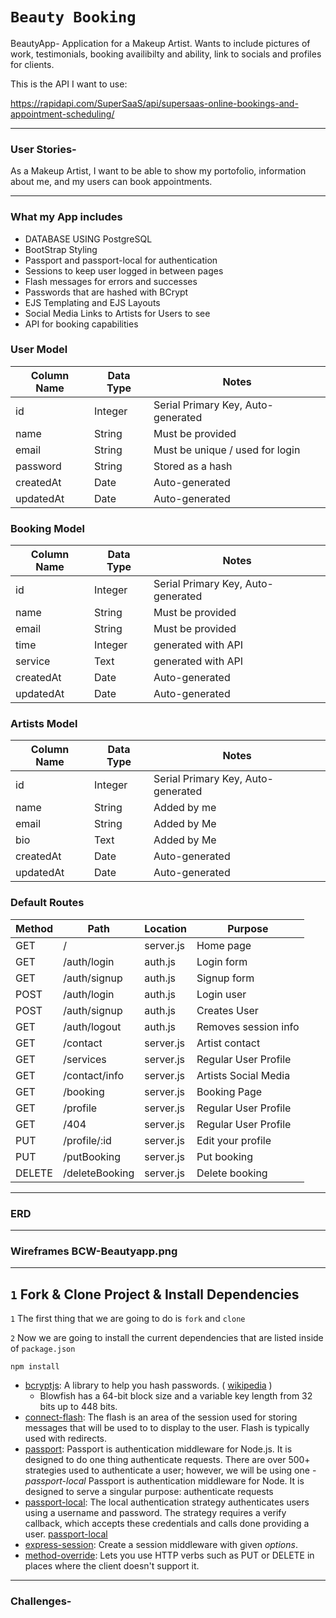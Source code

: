 # `Beauty Booking`

BeautyApp- Application for a Makeup Artist. Wants to include pictures of work, testimonials, booking availibilty and ability, link to socials and profiles for clients. 

This is the API I want to use:

https://rapidapi.com/SuperSaaS/api/supersaas-online-bookings-and-appointment-scheduling/


----------------------------------------------------------
### User Stories- 

As a Makeup Artist, I want to be able to show my
portofolio, information about me, and my users can book appointments.


----------------------------------------------------------

### What my App includes

* DATABASE USING PostgreSQL
* BootStrap Styling
* Passport and passport-local for authentication
* Sessions to keep user logged in between pages
* Flash messages for errors and successes
* Passwords that are hashed with BCrypt
* EJS Templating and EJS Layouts
* Social Media Links to Artists for Users to see
* API for booking capabilities

### User Model

| Column Name | Data Type | Notes |
| --------------- | ------------- | ------------------------------ |
| id | Integer | Serial Primary Key, Auto-generated |
| name | String | Must be provided |
| email | String | Must be unique / used for login |
| password | String | Stored as a hash |
| createdAt | Date | Auto-generated |
| updatedAt | Date | Auto-generated |

### Booking Model

| Column Name | Data Type | Notes |
| --------------- | ------------- | ------------------------------ |
| id | Integer | Serial Primary Key, Auto-generated |
| name | String | Must be provided |
| email | String | Must be provided |
| time | Integer | generated with API |
| service | Text | generated with API |
| createdAt | Date | Auto-generated |
| updatedAt | Date | Auto-generated |

### Artists Model

| Column Name | Data Type | Notes |
| --------------- | ------------- | ------------------------------ |
| id | Integer | Serial Primary Key, Auto-generated |
| name | String | Added by me |
| email | String | Added by Me |
| bio| Text | Added by Me |
| createdAt | Date | Auto-generated |
| updatedAt | Date | Auto-generated |

### Default Routes

| Method | Path | Location | Purpose |
| ------ | ---------------- | -------------- | ------------------- |
| GET | / | server.js | Home page |
| GET | /auth/login | auth.js | Login form |
| GET | /auth/signup | auth.js | Signup form |
| POST | /auth/login | auth.js | Login user |
| POST | /auth/signup | auth.js | Creates User |
| GET | /auth/logout | auth.js | Removes session info |
| GET | /contact | server.js | Artist contact |
| GET | /services | server.js | Regular User Profile |
| GET | /contact/info | server.js | Artists Social Media |
| GET | /booking | server.js | Booking Page |
| GET | /profile | server.js | Regular User Profile |  
| GET | /404 | server.js | Regular User Profile |  
| PUT | /profile/:id | server.js | Edit your profile | 
| PUT | /putBooking | server.js | Put booking | 
| DELETE | /deleteBooking | server.js | Delete booking | 

----------------------------------------------------------
### ERD

----------------------------------------------------------
### Wireframes  BCW-Beautyapp.png

----------------------------------------------------------



## `1` Fork & Clone Project & Install Dependencies
`1` The first thing that we are going to do is `fork` and `clone`

`2` Now we are going to install the current dependencies that are listed inside of `package.json`
```text
npm install
```

-  [bcryptjs](https://www.npmjs.com/package/bcryptjs): A library to help you hash passwords. ( [wikipedia](https://en.wikipedia.org/wiki/Bcrypt) ) 
    - Blowfish has a 64-bit block size and a variable key length from 32 bits up to 448 bits.
- [connect-flash](https://github.com/jaredhanson/connect-flash): The flash is an area of the session used for storing messages that will be used to to display to the user. Flash is typically used with redirects.
- [passport](https://www.passportjs.org/docs/): Passport is authentication middleware for Node.js. It is designed to do one thing authenticate requests. There are over 500+ strategies used to authenticate a user; however, we will be using one - *passport-local* Passport is authentication middleware for Node. It is designed to serve a singular purpose: authenticate requests
- [passport-local](http://www.passportjs.org/packages/passport-local/): The local authentication strategy authenticates users using a username and password. The strategy requires a verify callback, which accepts these credentials and calls done providing a user. [passport-local](http://www.passportjs.org/packages/passport-local/)
- [express-session](https://github.com/expressjs/session): Create a session middleware with given *options*.
- [method-override](https://github.com/expressjs/method-override): Lets you use HTTP verbs such as PUT or DELETE in places where the client doesn't support it.


----------------------------------------------------------
### Challenges- 























```




